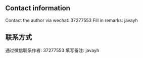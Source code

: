 ## Contact information
Contact the author via wechat: 37277553
Fill in remarks: javayh

## 联系方式
通过微信联系作者: 37277553
填写备注: javayh
